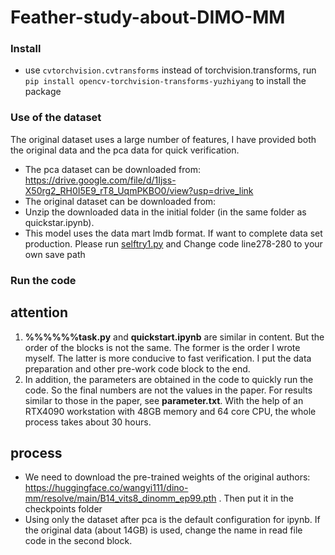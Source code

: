 # Feather-study-about-DIMO-MM
### Install
* use `cvtorchvision.cvtransforms` instead of torchvision.transforms, run `pip install opencv-torchvision-transforms-yuzhiyang` to install the package
### Use of the dataset
The original dataset uses a large number of features, I have provided both the original data and the pca data for quick verification.
* The pca dataset can be downloaded from: https://drive.google.com/file/d/1Ijss-X50rg2_RH0I5E9_rT8_UqmPKBO0/view?usp=drive_link
* The original dataset can be downloaded from:
* Unzip the downloaded data in the initial folder (in the same folder as quickstar.ipynb).
* This model uses the data mart lmdb format. If want to complete data set production. Please run [selftry1.py](https://github.com/schlange-git/feather-study-about-DIMO-MM/blob/main/datasets/BigEarthNet/selftry1.py) and Change code line278-280 to your own save path 
### Run the code
## attention
1. **%%%%%%task.py** and **quickstart.ipynb** are similar in content. But the order of the blocks is not the same. The former is the order I wrote myself. The latter is more conducive to fast verification. I put the data preparation and other pre-work code block to the end.
2. In addition, the parameters are obtained in the code to quickly run the code. So the final numbers are not the values in the paper. For results similar to those in the paper, see **parameter.txt**. With the help of an RTX4090 workstation with 48GB memory and 64 core CPU, the whole process takes about 30 hours.
## process
* We need to download the pre-trained weights of the original authors: https://huggingface.co/wangyi111/dino-mm/resolve/main/B14_vits8_dinomm_ep99.pth . Then put it in the checkpoints folder
* Using only the dataset after pca is the default configuration for ipynb. If the original data (about 14GB) is used, change the name in read file code in the second block.
